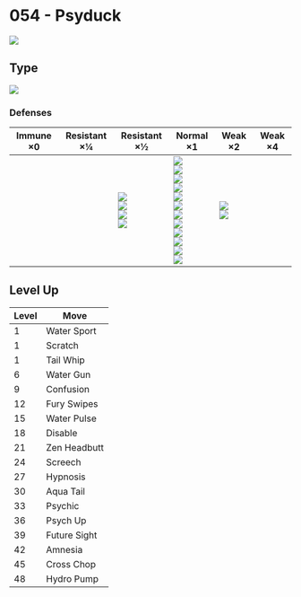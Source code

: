 # 054 - Psyduck
![][054]

## Type

![][water]

### Defenses

Immune ×0 | Resistant ×¼ | Resistant ×½                                             | Normal ×1                                                                                                                                                                                 | Weak ×2                          | Weak ×4 | 
---       | ---          | ---                                                      | ---                                                                                                                                                                                       | ---                              | ---     | 
          |              | ![][steel]<br> ![][fire]<br> ![][water]<br> ![][ice]<br> | ![][normal]<br> ![][fighting]<br> ![][flying]<br> ![][poison]<br> ![][ground]<br> ![][rock]<br> ![][bug]<br> ![][ghost]<br> ![][psychic]<br> ![][dragon]<br> ![][dark]<br> ![][fairy]<br> | ![][grass]<br> ![][electric]<br> |         | 

## Level Up

Level | Move         | 
---   | ---          | 
1     | Water Sport  | 
1     | Scratch      | 
1     | Tail Whip    | 
6     | Water Gun    | 
9     | Confusion    | 
12    | Fury Swipes  | 
15    | Water Pulse  | 
18    | Disable      | 
21    | Zen Headbutt | 
24    | Screech      | 
27    | Hypnosis     | 
30    | Aqua Tail    | 
33    | Psychic      | 
36    | Psych Up     | 
39    | Future Sight | 
42    | Amnesia      | 
45    | Cross Chop   | 
48    | Hydro Pump   | 

[054]: ../img/pokemon/054.png
[normal]: ../img/types/normal.png
[fire]: ../img/types/fire.png
[fighting]: ../img/types/fighting.png
[water]: ../img/types/water.png
[flying]: ../img/types/flying.png
[grass]: ../img/types/grass.png
[poison]: ../img/types/poison.png
[electric]: ../img/types/electric.png
[ground]: ../img/types/ground.png
[psychic]: ../img/types/psychic.png
[rock]: ../img/types/rock.png
[ice]: ../img/types/ice.png
[bug]: ../img/types/bug.png
[dragon]: ../img/types/dragon.png
[ghost]: ../img/types/ghost.png
[dark]: ../img/types/dark.png
[steel]: ../img/types/steel.png
[fairy]: ../img/types/fairy.png
